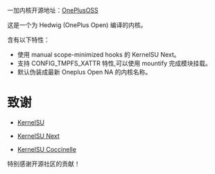 一加内核开源地址：[OnePlusOSS](https://github.com/OnePlusOSS/kernel_manifest)

这是一个为 Hedwig (OnePlus Open) 编译的内核。

含有以下特性：
- 使用 manual scope-minimized hooks 的 KernelSU Next。
- 支持 CONFIG_TMPFS_XATTR 特性,可以使用 mountify 完成模块挂载。
- 默认伪装成最新 Oneplus Open NA 的内核名称。

# 致谢

- [KernelSU](https://github.com/tiann/KernelSU)

- [KernelSU Next](https://github.com/KernelSU-Next/KernelSU-Next)
  
- [KernelSU Coccinelle](https://github.com/devnoname120/kernelsu-coccinelle)
  
特别感谢开源社区的贡献！

